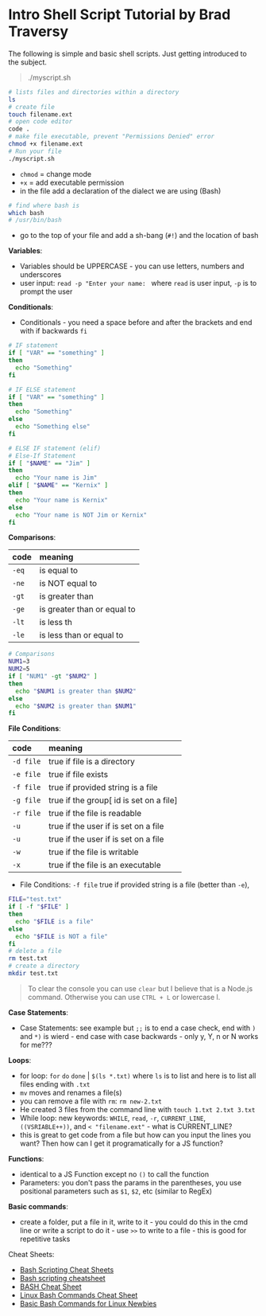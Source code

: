 # Intro Shell Script Tutorial by Brad Traversy

The following is simple and basic shell scripts. Just getting introduced to the subject.

> ./myscript.sh

```sh
# lists files and directories within a directory
ls
# create file
touch filename.ext
# open code editor
code .
# make file executable, prevent "Permissions Denied" error
chmod +x filename.ext
# Run your file
./myscript.sh
```

- `chmod` = change mode
- `+x` = add executable permission
- in the file add a declaration of the dialect we are using (Bash)

```sh
# find where bash is
which bash
# /usr/bin/bash
```

- go to the top of your file and add a sh-bang (`#!`) and the location of bash

**Variables**:

- Variables should be UPPERCASE - you can use letters, numbers and underscores
- user input: `read -p "Enter your name: ` where `read` is user input, `-p` is to prompt the user

**Conditionals**:

- Conditionals - you need a space before and after the brackets and end with if backwards `fi`

```sh
# IF statement
if [ "VAR" == "something" ]
then
  echo "Something"
fi
```

```sh
# IF ELSE statement
if [ "VAR" == "something" ]
then
  echo "Something"
else
  echo "Something else"
fi
```

```sh
# ELSE IF statement (elif)
# Else-If Statement
if [ "$NAME" == "Jim" ]
then
  echo "Your name is Jim"
elif [ "$NAME" == "Kernix" ]
then
  echo "Your name is Kernix"
else
  echo "Your name is NOT Jim or Kernix"
fi
```

**Comparisons**:

| code  | meaning                     |
| :---- | :-------------------------- |
| `-eq` | is equal to                 |
| `-ne` | is NOT equal to             |
| `-gt` | is greater than             |
| `-ge` | is greater than or equal to |
| `-lt` | is less th                  |
| `-le` | is less than or equal to    |

```sh
# Comparisons
NUM1=3
NUM2=5
if [ "NUM1" -gt "$NUM2" ]
then
  echo "$NUM1 is greater than $NUM2"
else
  echo "$NUM2 is greater than $NUM1"
fi
```

**File Conditions**:

| code      | meaning                                 |
| :-------- | :-------------------------------------- |
| `-d file` | true if file is a directory             |
| `-e file` | true if file exists                     |
| `-f file` | true if provided string is a file       |
| `-g file` | true if the group[ id is set on a file] |
| `-r file` | true if the file is readable            |
| `-u`      | true if the user if is set on a file    |
| `-u`      | true if the user if is set on a file    |
| `-w`      | true if the file is writable            |
| `-x`      | true if the file is an executable       |

- File Conditions: `-f file` true if provided string is a file (better than `-e`),

```sh
FILE="test.txt"
if [ -f "$FILE" ]
then
  echo "$FILE is a file"
else
  echo "$FILE is NOT a file"
fi
# delete a file
rm test.txt
# create a directory
mkdir test.txt
```

> To clear the console you can use `clear` but I believe that is a Node.js command. Otherwise you can use `CTRL + L` or lowercase l.

**Case Statements**:

- Case Statements: see example but `;;` is to end a case check, end with `)` and `*)` is wierd - end case with case backwards - only y, Y, n or N works for me???

**Loops**:

- for loop: `for` `do` `done` | `$(ls *.txt)` where `ls` is to list and here is to list all files ending with `.txt`
- `mv` moves and renames a file(s)
- you can remove a file with `rm`: `rm new-2.txt`
- He created 3 files from the command line with `touch 1.txt 2.txt 3.txt`
- While loop: new keywords: `WHILE`, `read`, `-r`, `CURRENT_LINE`, `((VSRIABLE++))`, and `< "filename.ext"` - what is CURRENT_LINE?
- this is great to get code from a file but how can you input the lines you want? Then how can I get it programatically for a JS function?

**Functions**:

- identical to a JS Function except no `()` to call the function
- Parameters: you don't pass the params in the parentheses, you use positional parameters such as `$1`, `$2`, etc (similar to RegEx)

**Basic commands**:

- create a folder, put a file in it, write to it - you could do this in the cmd line or write a script to do it - use `>>` to write to a file - this is good for repetitive tasks

Cheat Sheets:

- [Bash Scripting Cheat Sheets](https://linuxconfig.org/bash-scripting-cheat-sheet)
- [Bash scripting cheatsheet](https://devhints.io/bash)
- [BASH Cheat Sheet](https://www.pcwdld.com/bash-cheat-sheet#wbounce-modal)
- [Linux Bash Commands Cheat Sheet](https://algodaily.com/lessons/bash-commands-cheat-sheet1)
- [Basic Bash Commands for Linux Newbies](https://www.maketecheasier.com/basic-bash-command-for-new-linux-users/)
